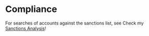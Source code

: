 # Compliance

For searches of accounts against the sanctions list, see Check my [Sanctions Analysis](./Sanctions.ipynb)!
